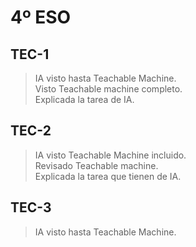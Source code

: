 # 4º ESO #
## TEC-1 ##
> IA visto hasta Teachable Machine. <br>
> Visto Teachable machine completo. <br>
> Explicada la tarea de IA. <br>

## TEC-2 ##
> IA visto Teachable Machine incluido.<br>
> Revisado Teachable machine. <br  >
> Explicada la tarea que tienen de IA. <br>

## TEC-3 ##
> IA visto hasta Teachable Machine.
